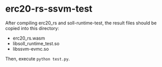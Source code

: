 # erc20-rs-ssvm-test

After compiling erc20_rs and soll-runtime-test, the result files should be copied into this directory:

+ erc20_rs.wasm 
+ libsoll_runtime_test.so
+ libssvm-evmc.so 

Then, execute `python test.py`. 

